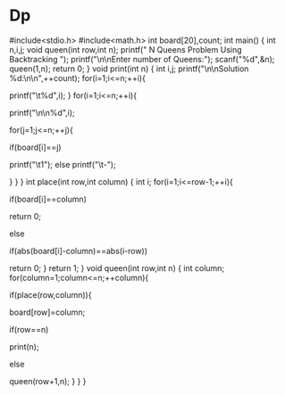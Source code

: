 # Dp
#include<stdio.h>
#include<math.h>
int board[20],count;
int main()
{
int n,i,j;
void queen(int row,int n);
printf(" N Queens Problem Using Backtracking ");
printf("\n\nEnter number of Queens:");
scanf("%d",&n);
queen(1,n);
return 0;
}
void print(int n)
{
int i,j;
printf("\n\nSolution %d:\n\n",++count);
for(i=1;i<=n;++i){
 
printf("\t%d",i);
}
for(i=1;i<=n;++i){
 
printf("\n\n%d",i);
 
for(j=1;j<=n;++j){
 
if(board[i]==j)
 
printf("\t1");
else
printf("\t-"); 
 
}
}
}
int place(int row,int column)
{
int i;
for(i=1;i<=row-1;++i){
 
if(board[i]==column)
 
return 0;
 
else
 
if(abs(board[i]-column)==abs(i-row))
 
return 0;
}
return 1; 
}
void queen(int row,int n)
{
int column;
for(column=1;column<=n;++column){
 
if(place(row,column)){
 
board[row]=column; 
 
if(row==n)
 
print(n);
 
else
 
queen(row+1,n);
}
}
}
